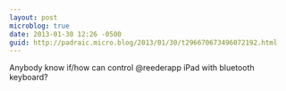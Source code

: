 ```yaml
---
layout: post
microblog: true
date: 2013-01-30 12:26 -0500
guid: http://padraic.micro.blog/2013/01/30/t296670673496072192.html
---
```

Anybody know if/how can control @reederapp iPad with bluetooth keyboard?
